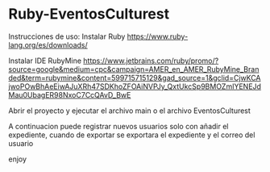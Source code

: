 # Ruby-EventosCulturest

Instrucciones de uso:
Instalar Ruby
https://www.ruby-lang.org/es/downloads/

Instalar IDE RubyMine 
https://www.jetbrains.com/ruby/promo/?source=google&medium=cpc&campaign=AMER_en_AMER_RubyMine_Branded&term=rubymine&content=599715715129&gad_source=1&gclid=CjwKCAjwoPOwBhAeEiwAJuXRh47SDKhoZFOAiNVPJy_QxtUkcSp9BMOZmIYENEJdMau0UbagER98NxoC7CcQAvD_BwE

Abrir el proyecto y ejecutar el archivo main o el archivo EventosCulturest

A continuacion puede registrar nuevos usuarios solo con añadir el expediente, cuando de exportar se exportara el expediente y el correo del usuario

enjoy
